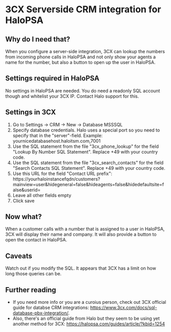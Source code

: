 # 3CX Serverside CRM integration for HaloPSA
## Why do I need that?
When you configure a server-side integration, 3CX can lookup the numbers from incoming phone calls in HaloPSA and not only show your agents a name for the number, but also a button to open up the user in HaloPSA.

## Settings required in HaloPSA
No settings in HaloPSA are needed. You do need a readonly SQL account though and whitelist your 3CX IP. Contact Halo support for this.

## Settings in 3CX
1. Go to Settings -> CRM -> New -> Database MSSSQL
2. Specify database credentials. Halo uses a special port so you need to specify that in the "server"-field. Example: yournicedatabasehost.haloitsm.com,7001
3. Use the SQL statement from the file "3cx_phone_lookup" for the field "Lookup By Number SQL Statement". Replace +49 with your country code.
4. Use the SQL statement from the file "3cx_search_contacts" for the field "Search Contacts SQL Statement". Replace +49 with your country code.
5. Use this URL for the field "Contact URL prefix": https://yourhaloinstancefqdn/customers?mainview=user&hidegeneral=false&hideagents=false&hidedefaultsite=false&userid=
6. Leave all other fields empty
7. Click save

## Now what?
When a customer calls with a number that is assigned to a user in HaloPSA, 3CX will display their name and company. It will also provide a button to open the contact in HaloPSA.

## Caveats
Watch out if you modify the SQL. It appears that 3CX has a limit on how long those queries can be. 

## Further reading
- If you need more info or you are a curoius person, check out 3CX official guide for databse CRM integrations: https://www.3cx.com/docs/sql-database-pbx-integration/.
- Also, there's an official guide from Halo but they seem to be using yet another method for 3CX: https://halopsa.com/guides/article/?kbid=1254
